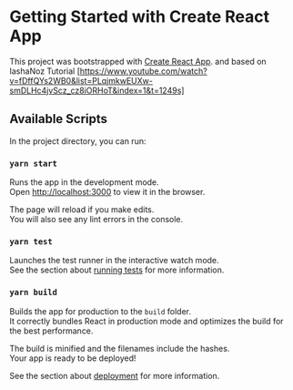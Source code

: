 # Getting Started with Create React App

This project was bootstrapped with [Create React App](https://github.com/facebook/create-react-app). and based on IashaNoz Tutorial [https://www.youtube.com/watch?v=fDffQYs2WB0&list=PLqjmkwEUXw-smDLHc4jvScz_cz8iORHoT&index=1&t=1249s]

## Available Scripts

In the project directory, you can run:

### `yarn start`

Runs the app in the development mode.\
Open [http://localhost:3000](http://localhost:3000) to view it in the browser.

The page will reload if you make edits.\
You will also see any lint errors in the console.

### `yarn test`

Launches the test runner in the interactive watch mode.\
See the section about [running tests](https://facebook.github.io/create-react-app/docs/running-tests) for more information.

### `yarn build`

Builds the app for production to the `build` folder.\
It correctly bundles React in production mode and optimizes the build for the best performance.

The build is minified and the filenames include the hashes.\
Your app is ready to be deployed!

See the section about [deployment](https://facebook.github.io/create-react-app/docs/deployment) for more information.

